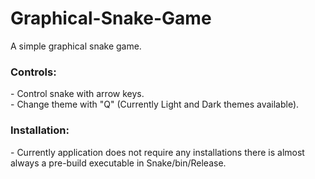 # Graphical-Snake-Game
A simple graphical snake game.

<h3>Controls:</h3>
<p>
- Control snake with arrow keys. <br>
- Change theme with "Q" (Currently Light and Dark themes available).
</p>

<h3>Installation:</h3>
<p>
  - Currently application does not require any installations there is almost always a pre-build executable in Snake/bin/Release.
